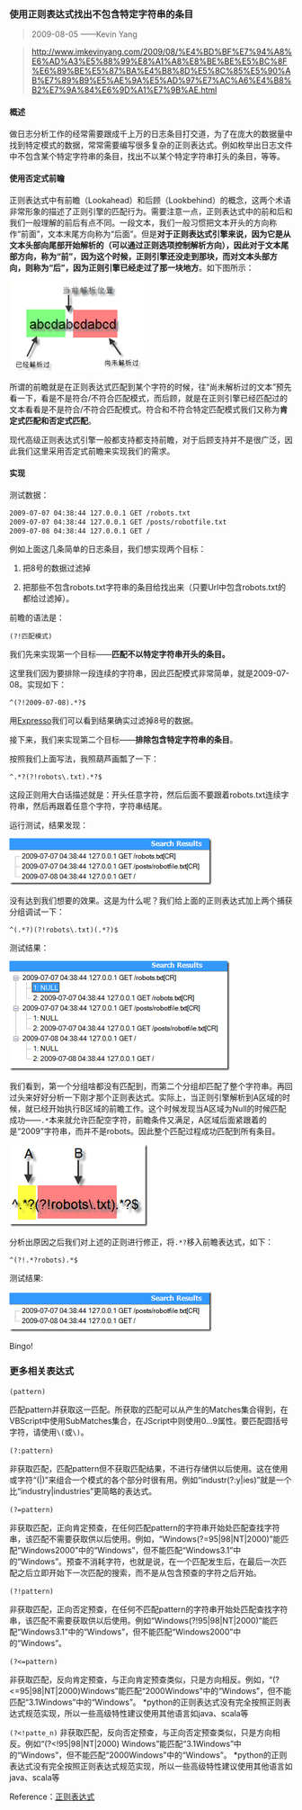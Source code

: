 ### 使用正则表达式找出不包含特定字符串的条目

> 2009-08-05 ——Kevin Yang

> http://www.imkevinyang.com/2009/08/%E4%BD%BF%E7%94%A8%E6%AD%A3%E5%88%99%E8%A1%A8%E8%BE%BE%E5%BC%8F%E6%89%BE%E5%87%BA%E4%B8%8D%E5%8C%85%E5%90%AB%E7%89%B9%E5%AE%9A%E5%AD%97%E7%AC%A6%E4%B8%B2%E7%9A%84%E6%9D%A1%E7%9B%AE.html

#### 概述

做日志分析工作的经常需要跟成千上万的日志条目打交道，为了在庞大的数据量中找到特定模式的数据，常常需要编写很多复杂的正则表达式。例如枚举出日志文件中不包含某个特定字符串的条目，找出不以某个特定字符串打头的条目，等等。

#### 使用否定式前瞻

正则表达式中有前瞻（Lookahead）和后顾（Lookbehind）的概念，这两个术语非常形象的描述了正则引擎的匹配行为。需要注意一点，正则表达式中的前和后和我们一般理解的前后有点不同。一段文本，我们一般习惯把文本开头的方向称作“前面”，文本末尾方向称为“后面”。但是**对于正则表达式引擎来说，因为它是从文本头部向尾部开始解析的（可以通过正则选项控制解析方向），因此对于文本尾部方向，称为“前”，因为这个时候，正则引擎还没走到那块，而对文本头部方向，则称为“后”，因为正则引擎已经走过了那一块地方**。如下图所示：

<img src="imgs/regex_lookahead.png" alt="regex lookahead.png" />

所谓的前瞻就是在正则表达式匹配到某个字符的时候，往“尚未解析过的文本”预先看一下，看是不是符合/不符合匹配模式，而后顾，就是在正则引擎已经匹配过的文本看看是不是符合/不符合匹配模式。符合和不符合特定匹配模式我们又称为**肯定式匹配和否定式匹配**。

现代高级正则表达式引擎一般都支持都支持前瞻，对于后顾支持并不是很广泛，因此我们这里采用否定式前瞻来实现我们的需求。

#### 实现

测试数据：

```
2009-07-07 04:38:44 127.0.0.1 GET /robots.txt
2009-07-07 04:38:44 127.0.0.1 GET /posts/robotfile.txt
2009-07-08 04:38:44 127.0.0.1 GET /
```

例如上面这几条简单的日志条目，我们想实现两个目标：

1. 把8号的数据过滤掉

2. 把那些不包含robots.txt字符串的条目给找出来（只要Url中包含robots.txt的都给过滤掉）。

前瞻的语法是：

```
(?!匹配模式)
```

我们先来实现第一个目标——**匹配不以特定字符串开头的条目。**

这里我们因为要排除一段连续的字符串，因此匹配模式非常简单，就是2009-07-08。实现如下：

```
^(?!2009-07-08).*?$
```

用[Expresso](http://www.ultrapico.com/ExpressoDownload.htm)我们可以看到结果确实过滤掉8号的数据。

接下来，我们来实现第二个目标——**排除包含特定字符串的条目**。

按照我们上面写法，我照葫芦画瓢了一下：

```
^.*?(?!robots\.txt).*?$
```

这段正则用大白话描述就是：开头任意字符，然后后面不要跟着robots.txt连续字符串，然后再跟着任意个字符，字符串结尾。

运行测试，结果发现：

<img src="imgs/regex_lookahead_sample1.png" alt="lookahead sample1" />

没有达到我们想要的效果。这是为什么呢？我们给上面的正则表达式加上两个捕获分组调试一下：

```
^(.*?)(?!robots\.txt)(.*?)$
```

测试结果：

<img src="imgs/regex_lookahead_sample2.png" alt="lookahead sample2" />

我们看到，第一个分组啥都没有匹配到，而第二个分组却匹配了整个字符串。再回过头来好好分析一下刚才那个正则表达式。实际上，当正则引擎解析到A区域的时候，就已经开始执行B区域的前瞻工作。这个时候发现当A区域为Null的时候匹配成功——`.*`本来就允许匹配空字符，前瞻条件又满足，A区域后面紧跟着的是“2009”字符串，而并不是robots。因此整个匹配过程成功匹配到所有条目。

<img src="imgs/regex_lookahead_sample3.png" alt="lookahead sample3" />

分析出原因之后我们对上述的正则进行修正，将`.*?`移入前瞻表达式，如下：

```
^(?!.*?robots).*$
```

测试结果:

<img src="imgs/regex_lookahead_sample4.png" alt="lookahead sample4" />

Bingo!

### 更多相关表达式

`(pattern)`

匹配pattern并获取这一匹配。所获取的匹配可以从产生的Matches集合得到，在VBScript中使用SubMatches集合，在JScript中则使用$0…$9属性。要匹配圆括号字符，请使用`\(`或`\)`。

`(?:pattern)`

非获取匹配，匹配pattern但不获取匹配结果，不进行存储供以后使用。这在使用或字符“(|)”来组合一个模式的各个部分时很有用。例如“industr(?:y|ies)”就是一个比“industry|industries”更简略的表达式。

`(?=pattern)`

非获取匹配，正向肯定预查，在任何匹配pattern的字符串开始处匹配查找字符串，该匹配不需要获取供以后使用。例如，“Windows(?=95|98|NT|2000)”能匹配“Windows2000”中的“Windows”，但不能匹配“Windows3.1”中的“Windows”。预查不消耗字符，也就是说，在一个匹配发生后，在最后一次匹配之后立即开始下一次匹配的搜索，而不是从包含预查的字符之后开始。

`(?!pattern)`

非获取匹配，正向否定预查，在任何不匹配pattern的字符串开始处匹配查找字符串，该匹配不需要获取供以后使用。例如“Windows(?!95|98|NT|2000)”能匹配“Windows3.1”中的“Windows”，但不能匹配“Windows2000”中的“Windows”。

`(?<=pattern)`

非获取匹配，反向肯定预查，与正向肯定预查类似，只是方向相反。例如，“(?<=95|98|NT|2000)Windows”能匹配“2000Windows”中的“Windows”，但不能匹配“3.1Windows”中的“Windows”。
*python的正则表达式没有完全按照正则表达式规范实现，所以一些高级特性建议使用其他语言如java、scala等

`(?<!patte_n)`
非获取匹配，反向否定预查，与正向否定预查类似，只是方向相反。例如“(?<!95|98|NT|2000)
Windows”能匹配“3.1Windows”中的“Windows”，但不能匹配“2000Windows”中的“Windows”。
*python的正则表达式没有完全按照正则表达式规范实现，所以一些高级特性建议使用其他语言如java、scala等

Reference：[正则表达式](https://baike.baidu.com/item/%E6%AD%A3%E5%88%99%E8%A1%A8%E8%BE%BE%E5%BC%8F)